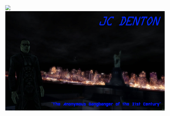 <link href="styles.css" rel="stylesheet"></link>

<a href="https://stackoverflow.com/users/13372186/jpegoraro" title="profile for jpegoraro at Stack Overflow" >
	<img 
	class='flair'
	style=''
	src="https://stackoverflow.com/users/flair/13372186.png"/>
	<img class='bg' src="jc.jpg">
</a>

